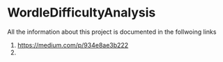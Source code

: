 # WordleDifficultyAnalysis

All the information about this project is documented in the follwoing links
1. https://medium.com/p/934e8ae3b222
2. 
